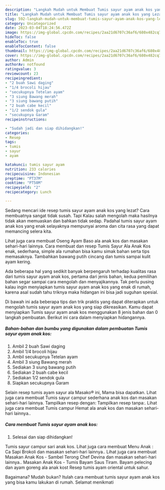 ```yaml
---
description: "Langkah Mudah untuk Membuat Tumis sayur ayam anak kos yang Lezat"
title: "Langkah Mudah untuk Membuat Tumis sayur ayam anak kos yang Lezat"
slug: 592-langkah-mudah-untuk-membuat-tumis-sayur-ayam-anak-kos-yang-lezat
category: Uncategorized
date: 2023-03-04T18:24:56.472Z
image: https://img-global.cpcdn.com/recipes/2aa21d6707c36af6/680x482cq70/tumis-sayur-ayam-anak-kos-foto-resep-utama.jpg
hideToc: false
enableToc: true
enableTocContent: false
thumbnail: https://img-global.cpcdn.com/recipes/2aa21d6707c36af6/680x482cq70/tumis-sayur-ayam-anak-kos-foto-resep-utama.jpg
cover: https://img-global.cpcdn.com/recipes/2aa21d6707c36af6/680x482cq70/tumis-sayur-ayam-anak-kos-foto-resep-utama.jpg
author: Admin
authorAv: notfound
ratingvalue: 3
reviewcount: 23
recipeingredient:
- "2 buah Sawi daging"
- "1/4 brocoli hijau"
- "secukupnya Tetelan ayam"
- "3 siung Bawang merah"
- "3 siung bawang putih"
- "2 buah cabe kecil"
- "1/2 sendok gula"
- "secukupnya Garam"
recipeinstructions:

- "Sudah jadi dan siap dihidangkan!"
categories:
- Resep
tags:
- tumis
- sayur
- ayam

katakunci: tumis sayur ayam 
nutrition: 233 calories
recipecuisine: Indonesian
preptime: "PT37M"
cooktime: "PT50M"
recipeyield: "2"
recipecategory: Lunch

---
```



Sedang mencari ide resep tumis sayur ayam anak kos yang lezat? Cara membuatnya sangat tidak susah. Tapi Kalau salah mengolah maka hasilnya tidak akan memuaskan dan bahkan tidak sedap. Padahal tumis sayur ayam anak kos yang enak selayaknya mempunyai aroma dan cita rasa yang dapat memancing selera kita.


Lihat juga cara membuat Oseng Ayam Baso ala anak kos dan masakan sehari-hari lainnya. Cara membuat dan resep Tumis Sayur Ala Anak Kos enak, sederhana, simple ala rumahan bisa kamu simak bahan serta tips memasaknya. Tambahkan bawang putih cincang dan tumis sampai kulit ayam kering.

Ada beberapa hal yang sedikit banyak berpengaruh terhadap kualitas rasa dari tumis sayur ayam anak kos, pertama dari jenis bahan, kedua pemilihan bahan segar sampai cara mengolah dan menyajikannya. Tak perlu pusing kalau ingin menyiapkan tumis sayur ayam anak kos yang enak di rumah, karena asal sudah tahu triknya maka hidangan ini bisa jadi suguhan spesial.


Di bawah ini ada beberapa tips dan trik praktis yang dapat diterapkan untuk mengolah tumis sayur ayam anak kos yang siap dikreasikan. Kamu dapat menyiapkan Tumis sayur ayam anak kos menggunakan 8 jenis bahan dan 0 langkah pembuatan. Berikut ini cara dalam menyiapkan hidangannya.

<!--inarticleads1-->

##### Bahan-bahan dan bumbu yang digunakan dalam pembuatan Tumis sayur ayam anak kos:

1. Ambil 2 buah Sawi daging
1. Ambil 1/4 brocoli hijau
1. Ambil secukupnya Tetelan ayam
1. Ambil 3 siung Bawang merah
1. Sediakan 3 siung bawang putih
1. Sediakan 2 buah cabe kecil
1. Sediakan 1/2 sendok gula
1. Siapkan secukupnya Garam


Selain resep tumis ayam sayur ala Masako® ini, Mama bisa dapatkan. Lihat juga cara membuat Tumis sayur campur sederhana anak kos dan masakan sehari-hari lainnya. Tampilkan resep dengan: Tampilkan resep tanpa:. Lihat juga cara membuat Tumis campur Hemat ala anak kos dan masakan sehari-hari lainnya.. 

<!--inarticleads2-->

##### Cara membuat Tumis sayur ayam anak kos:


1. Selesai dan siap dihidangkan!

Tumis sayur campur sari anak kos. Lihat juga cara membuat Menu Anak : Ca Sapi Brokoli dan masakan sehari-hari lainnya.. Lihat juga cara membuat Masakan Anak Kos - Sambel Terong Chef Devina dan masakan sehari-hari lainnya.. Masakan Anak Kos - Tumis Bayam Saus Tiram. Bayam pelecing dan ayam goreng ala anak kost Resep tumis ayam oriental untuk sahur. 

Bagaimana? Mudah bukan? Itulah cara membuat tumis sayur ayam anak kos yang bisa kamu lakukan di rumah. Selamat menikmati
